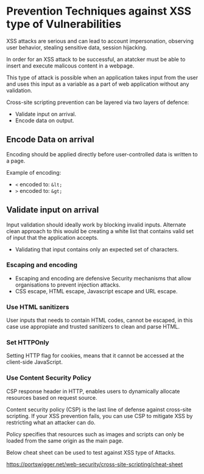 # Prevention Techniques against XSS type of Vulnerabilities

XSS attacks are serious and can lead to account impersonation, observing user behavior, stealing sensitive data, session hijacking.

In order for an XSS attack to be successful, an atatcker must be able to insert and execute malicous content in a webpage.

This type of attack is possible when an application takes input from the user and uses this input as a variable as a part of web application without any validation.


Cross-site scripting prevention can be layered via two layers of defence:

- Validate input on arrival.
- Encode data on output.

## Encode Data on arrival

Encoding should be applied directly before user-controlled data is written to a page.

Example of encoding:

  - `<` encoded to: `&lt;`
  - `>` encoded to: `&gt;`

## Validate input on arrival

Input validation should ideally work by blocking invalid inputs. Alternate clean approach to this would be creating a white list that contains valid set of input that the application accepts.

- Validating that input contains only an expected set of characters. 

### Escaping and encoding

- Escaping and encoding are defensive Security mechanisms that allow organisations to prevent injection attacks.
- CSS escape, HTML escape, Javascript escape and URL escape.

### Use HTML sanitizers

User inputs that needs to contain HTML codes, cannot be escaped, in this case use appropiate and trusted sanitizers to clean and parse HTML.

### Set HTTPOnly

Setting HTTP flag for cookies, means that it cannot be accessed at the client-side JavaScript.

### Use Content Security Policy

CSP response header in HTTP, enables users to dynamically allocate resources based on request source.

Content security policy (CSP) is the last line of defense against cross-site scripting. If your XSS prevention fails, you can use CSP to mitigate XSS by restricting what an attacker can do. 

Policy specifies that resources such as images and scripts can only be loaded from the same origin as the main page.


Below cheat sheet can be used to test against XSS type of Attacks.

https://portswigger.net/web-security/cross-site-scripting/cheat-sheet



